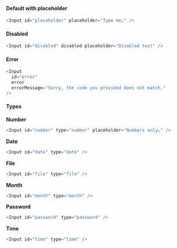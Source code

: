 #### Default with placeholder

```js
<Input id="placeholder" placeholder="Type me…" />
```

#### Disabled

```js
<Input id="disabled" disabled placeholder="Disabled text" />
```

#### Error

```js
<Input
  id="error"
  error
  errorMessage="Sorry, the code you provided does not match."
/>
```

#### Types

**Number**

```js
<Input id="number" type="number" placeholder="Numbers only…" />
```

**Date**

```js
<Input id="date" type="date" />
```

**File**

```js
<Input id="file" type="file" />
```

**Month**

```js
<Input id="month" type="month" />
```

**Password**

```js
<Input id="password" type="password" />
```

**Time**

```js
<Input id="time" type="time" />
```
